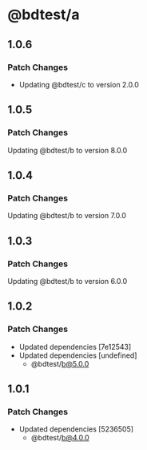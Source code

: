 # @bdtest/a

## 1.0.6

### Patch Changes

- Updating @bdtest/c to version 2.0.0

## 1.0.5

### Patch Changes

Updating @bdtest/b to version 8.0.0

## 1.0.4

### Patch Changes

Updating @bdtest/b to version 7.0.0

## 1.0.3

### Patch Changes

Updating @bdtest/b to version 6.0.0

## 1.0.2

### Patch Changes

- Updated dependencies [7e12543]
- Updated dependencies [undefined]
  - @bdtest/b@5.0.0

## 1.0.1

### Patch Changes

- Updated dependencies [5236505]
  - @bdtest/b@4.0.0
